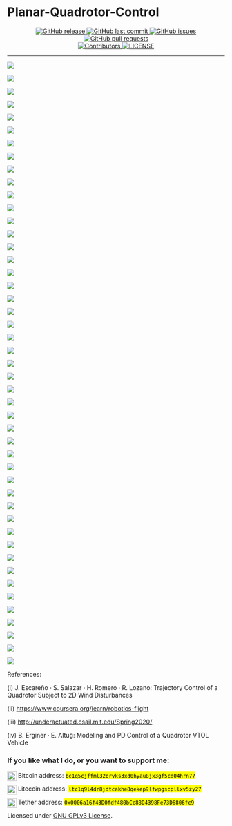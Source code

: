 # Planar-Quadrotor-Control
<p align="center">
  <a href="https://github.com/mhd-medfa/Planar-Quadrotor-Control/releases/" target="_blank">
    <img alt="GitHub release" src="https://img.shields.io/github/v/release/mhd-medfa/Planar-Quadrotor-Control?include_prereleases&style=flat-square">
  </a>

  <a href="https://github.com/mhd-medfa/Planar-Quadrotor-Control/commits/master" target="_blank">
    <img src="https://img.shields.io/github/last-commit/mhd-medfa/Planar-Quadrotor-Control?style=flat-square" alt="GitHub last commit">
  </a>

  <a href="https://github.com/mhd-medfa/Planar-Quadrotor-Control/issues" target="_blank">
    <img src="https://img.shields.io/github/issues/mhd-medfa/Planar-Quadrotor-Control?style=flat-square&color=red" alt="GitHub issues">
  </a>

  <a href="https://github.com/mhd-medfa/Planar-Quadrotor-Control/pulls" target="_blank">
    <img src="https://img.shields.io/github/issues-pr/mhd-medfa/Planar-Quadrotor-Control?style=flat-square&color=blue" alt="GitHub pull requests">
  </a>

  </br>

  <a href="https://github.com/mhd-medfa/Planar-Quadrotor-Control#contribute" target="_blank">
    <img alt="Contributors" src="https://img.shields.io/badge/all_contributors-1-orange.svg?style=flat-square">
  </a>

  <a href="https://github.com/mhd-medfa/Planar-Quadrotor-Control/blob/master/LICENSE" target="_blank">
    <img alt="LICENSE" src="https://img.shields.io/github/license/mhd-medfa/Planar-Quadrotor-Control?style=flat-square&color=yellow">
  <a/>
</p>
<hr>

![](./documentation/2.svg)

![](./documentation/3.svg)

![](./documentation/4.svg)

![](./documentation/5.svg)

![](./documentation/6.svg)

![](./documentation/7.svg)

![](./documentation/8.svg)

![](./documentation/9.svg)

![](./documentation/10.svg)

![](./documentation/11.svg)

![](./documentation/12.svg)

![](./documentation/13.svg)

![](./documentation/14.svg)

![](./documentation/15.svg)

![](./documentation/16.svg)

![](./documentation/17.svg)

![](./documentation/18.svg)

![](./documentation/19.svg)

![](./documentation/20.svg)

![](./documentation/21.svg)

![](./documentation/22.svg)

![](./documentation/23.svg)

![](./documentation/24.svg)

![](./documentation/25.svg)

![](./documentation/26.svg)

![](./documentation/27.svg)

![](./documentation/28.svg)

![](./documentation/29.svg)

![](./documentation/30.svg)

![](./documentation/31.svg)

![](./documentation/32.svg)

![](./documentation/33.svg)

![](./documentation/34.svg)

![](./documentation/35.svg)

![](./documentation/36.svg)

![](./documentation/37.svg)

![](./documentation/38.svg)

![](./documentation/39.svg)

![](./documentation/40.svg)

![](./documentation/41.svg)

![](./documentation/42.svg)

![](./documentation/43.svg)

![](./documentation/44.svg)

![](./documentation/45.svg)

![](./documentation/46.svg)

![](./documentation/47.svg)

![](./documentation/48.svg)

References:

\(i\)  J. Escareño · S. Salazar · H. Romero · R. Lozano: Trajectory Control of a Quadrotor Subject to 2D Wind Disturbances 

\(ii\)  https://www.coursera.org/learn/robotics-flight

\(iii\)  http://underactuated.csail.mit.edu/Spring2020/

\(iv\)  B. Erginer · E. Altuğ: Modeling and PD Control of a Quadrotor VTOL Vehicle  


### If you like what I do, or you want to support me:

Bitcoin address: <a href="bc1q5cjffml32qrvks3xd0hyau8jx3gf5cd04hrn77">
  <img align="left" alt="Bitcoin" width="22px" src="https://raw.githubusercontent.com/mhd-medfa/mhd-medfa/main/assets/bitcoin.svg.png" />
</a>
<mark>`bc1q5cjffml32qrvks3xd0hyau8jx3gf5cd04hrn77`</mark>

Litecoin address: <a href="ltc1q9l4dr8jdtcakhe8qekep9lfwpgscpllxv5zy27">
  <img align="left" alt="Litecoin" width="22px" src="https://raw.githubusercontent.com/mhd-medfa/mhd-medfa/main/assets/litecoin.svg.png" />
</a>
<mark>`ltc1q9l4dr8jdtcakhe8qekep9lfwpgscpllxv5zy27`</mark>

Tether address: <a href="0x0006a16f43D0fdf480bCc88D4398Fe73D6806fc9"> 
  <img align="left" alt="TetherUSD" width="22px" src="https://raw.githubusercontent.com/mhd-medfa/mhd-medfa/main/assets/tether.svg" />
</a>
<mark>`0x0006a16f43D0fdf480bCc88D4398Fe73D6806fc9`</mark>


Licensed under [GNU GPLv3 License](LICENSE).
